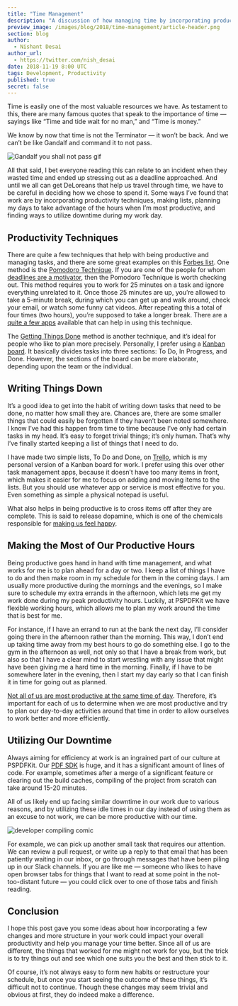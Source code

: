 ```yaml
---
title: "Time Management"
description: "A discussion of how managing time by incorporating productivity techniques, making lists, planning your days, and finding ways to utilize downtime can help with your workflow."
preview_image: /images/blog/2018/time-management/article-header.png
section: blog
author:
  - Nishant Desai
author_url:
  - https://twitter.com/nish_desai
date: 2018-11-19 8:00 UTC
tags: Development, Productivity
published: true
secret: false
---
```


Time is easily one of the most valuable resources we have. As testament to this, there are many famous quotes that speak to the importance of time — sayings like “Time and tide wait for no man,” and “Time is money.”

We know by now that time is not the Terminator — it won’t be back. And we can’t be like Gandalf and command it to not pass.

![Gandalf you shall not pass gif](/images/blog/2018/time-management/gandlaf-not-pass.gif "Source: https://giphy.com")

All that said, I bet everyone reading this can relate to an incident when they wasted time and ended up stressing out as a deadline approached. And until we all can get DeLoreans that help us travel through time, we have to be careful in deciding how we chose to spend it. Some ways I’ve found that work are by incorporating productivity techniques, making lists, planning my days to take advantage of the hours when I’m most productive, and finding ways to utilize downtime during my work day.

## Productivity Techniques

There are quite a few techniques that help with being productive and managing tasks, and there are some great examples on this [Forbes list][]. One method is the [Pomodoro Technique][]. If you are one of the people for whom [deadlines are a motivator][deadlines-motivator-article], then the Pomodoro Technique is worth checking out. This method requires you to work for 25 minutes on a task and ignore everything unrelated to it. Once those 25 minutes are up, you’re allowed to take a 5-minute break, during which you can get up and walk around, check your email, or watch some funny cat videos. After repeating this a total of four times (two hours), you’re supposed to take a longer break. There are a [quite a few apps][pomodoro-apps-list] available that can help in using this technique.

The [Getting Things Done][] method is another technique, and it’s ideal for people who like to plan more precisely. Personally, I prefer using a [Kanban board][]. It basically divides tasks into three sections: To Do, In Progress, and Done. However, the sections of the board can be more elaborate, depending upon the team or the individual.

## Writing Things Down

It’s a good idea to get into the habit of writing down tasks that need to be done, no matter how small they are. Chances are, there are some smaller things that could easily be forgotten if they haven’t been noted somewhere. I know I’ve had this happen from time to time because I’ve only had certain tasks in my head. It’s easy to forget trivial things; it’s only human. That’s why I’ve finally started keeping a list of things that I need to do.

I have made two simple lists, To Do and Done, on [Trello][], which is my personal version of a Kanban board for work. I prefer using this over other task management apps, because it doesn’t have too many items in front, which makes it easier for me to focus on adding and moving items to the lists. But you should use whatever app or service is most effective for you. Even something as simple a physical notepad is useful.

What also helps in being productive is to cross items off after they are complete. This is said to release dopamine, which is one of the chemicals responsible for [making us feel happy][dopamine-happiness-article].

## Making the Most of Our Productive Hours

Being productive goes hand in hand with time management, and what works for me is to plan ahead for a day or two. I keep a list of things I have to do and then make room in my schedule for them in the coming days. I am usually more productive during the mornings and the evenings, so I make sure to schedule my extra errands in the afternoon, which lets me get my work done during my peak productivity hours. Luckily, at PSPDFKit we have flexible working hours, which allows me to plan my work around the time that is best for me.

For instance, if I have an errand to run at the bank the next day, I’ll consider going there in the afternoon rather than the morning. This way, I don’t end up taking time away from my best hours to go do something else. I go to the gym in the afternoon as well, not only so that I have a break from work, but also so that I have a clear mind to start wrestling with any issue that might have been giving me a hard time in the morning. Finally, if I have to be somewhere later in the evening, then I start my day early so that I can finish it in time for going out as planned.

[Not all of us are most productive at the same time of day][productive-hours-article]. Therefore, it’s important for each of us to determine when we are most productive and try to plan our day-to-day activities around that time in order to allow ourselves to work better and more efficiently.

## Utilizing Our Downtime

Always aiming for efficiency at work is an ingrained part of our culture at PSPDFKit. Our [PDF SDK][] is huge, and it has a significant amount of lines of code. For example, sometimes after a merge of a significant feature or clearing out the build caches, compiling of the project from scratch can take around 15-20 minutes.

All of us likely end up facing similar downtime in our work due to various reasons, and by utilizing these idle times in our day instead of using them as an excuse to not work, we can be more productive with our time.

![developer compiling comic](/images/blog/2018/time-management/compiling.png "Source: https://xkcd.com/303/")

For example, we can pick up another small task that requires our attention. We can review a pull request, or write up a reply to that email that has been patiently waiting in our inbox, or go through messages that have been piling up in our Slack channels. If you are like me — someone who likes to have open browser tabs for things that I want to read at some point in the not-too-distant future — you could click over to one of those tabs and finish reading.

## Conclusion

I hope this post gave you some ideas about how incorporating a few changes and more structure in your work could impact your overall productivity and help you manage your time better. Since all of us are different, the things that worked for me might not work for you, but the trick is to try things out and see which one suits you the best and then stick to it.

Of course, it’s not always easy to form new habits or restructure your schedule, but once you start seeing the outcome of these things, it’s difficult not to continue. Though these changes may seem trivial and obvious at first, they do indeed make a difference.

[pdf sdk]: https://pspdfkit.com/pdf-sdk/
[instant gratification monkey]: https://youtu.be/arj7oStGLkU
[forbes list]: https://www.forbes.com/sites/theyec/2017/08/29/productivity-techniques-to-try-when-youre-in-a-slump/
[pomodoro technique]: https://francescocirillo.com/pages/pomodoro-technique
[deadlines-motivator-article]: https://www.nytimes.com/2013/04/21/jobs/deadline-pressure-the-great-motivator.html
[pomodoro-apps-list]: https://zapier.com/blog/best-pomodoro-apps/
[getting things done]: https://hamberg.no/gtd/
[kanban board]: https://www.atlassian.com/agile/kanban/boards
[trello]: https://trello.com
[dopamine-happiness-article]: https://www.huffingtonpost.com/thai-nguyen/hacking-into-your-happy-c_b_6007660.html
[productive-hours-article]: https://evernote.com/blog/the-most-and-least-productive-hours-in-a-day/
